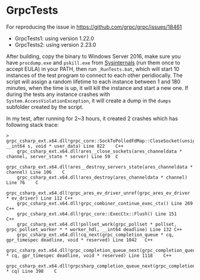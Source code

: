 # GrpcTests

For reproducing the issue in https://github.com/grpc/grpc/issues/18461

 * GrpcTests1: using version 1.22.0
 * GrpcTests2: using version 2.23.0
 
After building, copy the binary to Windows Server 2016, make sure you have `procdump.exe` and `pskill.exe` from [Sysinternals](https://docs.microsoft.com/en-us/sysinternals/) (run them once to accept EULA) in your PATH, then run `_RunTests.bat`, which will start 10 instances of the test program to connect to each other peridiocally. The script will assign a random lifetime to each instance between 1 and 180 minutes, when the time is up, it will kill the instance and start a new one. If during the tests any instance crashes with `System.AccessViolationException`, it will create a dump in the `dumps` subfolder created by the script.

In my test, after running for 2~3 hours, it created 2 crashes which has following stack trace:

```
>	grpc_csharp_ext.x64.dll!grpc_core::SockToPolledFdMap::CloseSocket(unsigned __int64 s, void * user_data) Line 822	C++
 	grpc_csharp_ext.x64.dll!ares__close_sockets(ares_channeldata * channel, server_state * server) Line 59	C
 	grpc_csharp_ext.x64.dll!ares__destroy_servers_state(ares_channeldata * channel) Line 106	C
 	grpc_csharp_ext.x64.dll!ares_destroy(ares_channeldata * channel) Line 76	C
 	grpc_csharp_ext.x64.dll!grpc_ares_ev_driver_unref(grpc_ares_ev_driver * ev_driver) Line 112	C++
 	grpc_csharp_ext.x64.dll!grpc_combiner_continue_exec_ctx() Line 269	C++
 	grpc_csharp_ext.x64.dll!grpc_core::ExecCtx::Flush() Line 151	C++
 	grpc_csharp_ext.x64.dll!pollset_work(grpc_pollset * pollset, grpc_pollset_worker * * worker_hdl, __int64 deadline) Line 132	C++
 	grpc_csharp_ext.x64.dll!cq_next(grpc_completion_queue * cq, gpr_timespec deadline, void * reserved) Line 1042	C++
 	grpc_csharp_ext.x64.dll!grpc_completion_queue_next(grpc_completion_queue * cq, gpr_timespec deadline, void * reserved) Line 1118	C++
 	grpc_csharp_ext.x64.dll!grpcsharp_completion_queue_next(grpc_completion_queue * cq) Line 398	C
```
